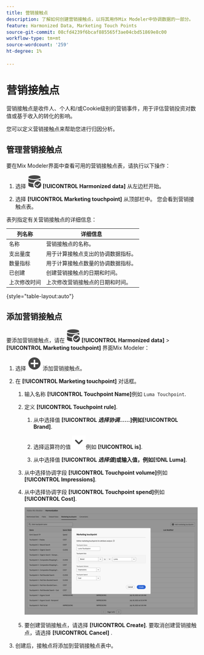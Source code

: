 ```yaml
---
title: 营销接触点
description: 了解如何创建营销接触点，以将其用作Mix Modeler中协调数据的一部分。
feature: Harmonized Data, Marketing Touch Points
source-git-commit: 08cfd4239f6bcaf885565f3ae04cbd51869e8c00
workflow-type: tm+mt
source-wordcount: '259'
ht-degree: 1%

---
```



# 营销接触点

营销接触点是收件人、个人和/或Cookie级别的营销事件，用于评估营销投资对数值或基于收入的转化的影响。

您可以定义营销接触点来帮助您进行归因分析。

## 管理营销接触点

要在Mix Modeler界面中查看可用的营销接触点表，请执行以下操作：

1. 选择 ![数据搜索](../assets/icons/DataCheck.svg) **[!UICONTROL Harmonized data]** 从左边栏开始。

1. 选择 **[!UICONTROL Marketing touchpoint]** 从顶部栏中。 您会看到营销接触点表。

表列指定有关营销接触点的详细信息：

| 列名称 | 详细信息 |
| --- | ---|
| 名称 | 营销接触点的名称。 |
| 支出量度 | 用于计算接触点支出的协调数据指标。 |
| 数量指标 | 用于计算接触点数量的协调数据指标。 |
| 已创建 | 创建营销接触点的日期和时间。 |
| 上次修改时间 | 上次修改营销接触点的日期和时间。 |

{style="table-layout:auto"}

## 添加营销接触点

要添加营销接触点，请在 ![数据搜索](../assets/icons/DataCheck.svg) **[!UICONTROL Harmonized data]** > **[!UICONTROL Marketing touchpoint]** 界面Mix Modeler：

1. 选择 ![添加](../assets/icons/AddCircle.svg) 添加营销接触点。

1. 在 **[!UICONTROL Marketing touchpoint]** 对话框。

   1. 输入名称 **[!UICONTROL Touchpoint Name]**&#x200B;例如 `Luma Touchpoint`.

   1. 定义 **[!UICONTROL Touchpoint rule]**.

      1. 从中选择值 **[!UICONTROL *选择协调……*]**例如&#x200B;**[!UICONTROL Brand]**.

      1. 选择运算符的值 ![V形](../assets/icons/ChevronDown.svg)例如 **[!UICONTROL is]**.

      1. 从中选择值 **[!UICONTROL *选择值&#x200B;*]**或输入值，例如&#x200B;**[!DNL Luma]**.

   1. 从中选择协调字段 **[!UICONTROL Touchpoint volume]**&#x200B;例如 **[!UICONTROL Impressions]**.

   1. 从中选择协调字段 **[!UICONTROL Touchpoint spend]**&#x200B;例如 **[!UICONTROL Cost]**.

      ![营销接触点](../assets/create-touchpoint.png)

   1. 要创建营销接触点，请选择 **[!UICONTROL Create]**. 要取消创建营销接触点，请选择 **[!UICONTROL Cancel]** .

1. 创建后，接触点将添加到营销接触点表中。

